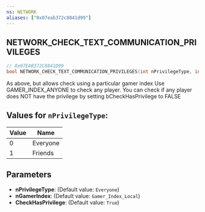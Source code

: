 ```yaml
---
ns: NETWORK
aliases: ["0x07eab372c8841d99"]
---
```

## NETWORK_CHECK_TEXT_COMMUNICATION_PRIVILEGES

```c
// 0x07EAB372C8841D99
bool NETWORK_CHECK_TEXT_COMMUNICATION_PRIVILEGES(int nPrivilegeType, int nGamerIndex, bool CheckHasPrivilege);
```

As above, but allows check using a particular gamer index Use GAMER_INDEX_ANYONE to check any player. You can check if any player does NOT have the privilege by setting bCheckHasPrivilege to FALSE

## Values for `nPrivilegeType`:
| Value | Name |
| --- | --- |
| 0 | Everyone |
| 1 | Friends |


## Parameters
* **nPrivilegeType**: (Default value: `Everyone`)
* **nGamerIndex**: (Default value: `Gamer_Index_Local`)
* **CheckHasPrivilege**: (Default value: `True`)
